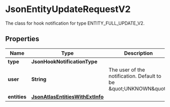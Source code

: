 

# JsonEntityUpdateRequestV2

The class for hook notification for type ENTITY_FULL_UPDATE_V2.
## Properties

Name | Type | Description | Notes
------------ | ------------- | ------------- | -------------
**type** | **JsonHookNotificationType** |  |  [optional]
**user** | **String** | The user of the notification. Default to be \&quot;UNKNOWN\&quot;. |  [optional]
**entities** | [**JsonAtlasEntitiesWithExtInfo**](JsonAtlasEntitiesWithExtInfo.md) |  |  [optional]



